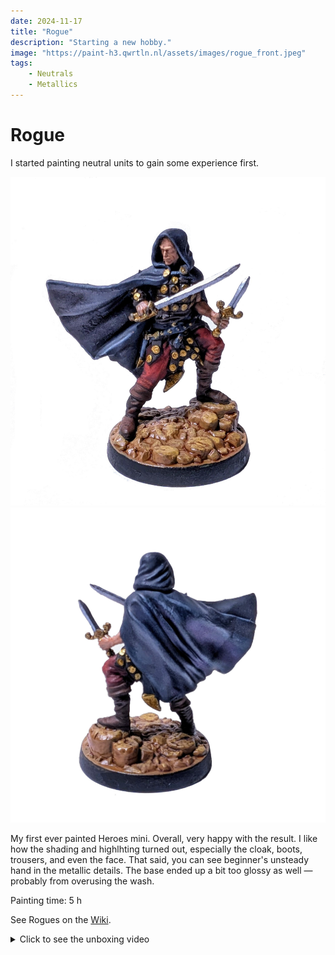 ```yaml
---
date: 2024-11-17
title: "Rogue"
description: "Starting a new hobby."
image: "https://paint-h3.qwrtln.nl/assets/images/rogue_front.jpeg"
tags:
    - Neutrals
    - Metallics
---
```

# Rogue

I started painting neutral units to gain some experience first.

![Rogue front](../assets/images/rogue_front.jpeg)
![Rogue back](../assets/images/rogue_back.jpeg)

My first ever painted Heroes mini.
Overall, very happy with the result.
I like how the shading and highlhting turned out, especially the cloak, boots, trousers, and even the face.
That said, you can see beginner's unsteady hand in the metallic details.
The base ended up a bit too glossy as well — probably from overusing the wash.

Painting time: 5 h

See Rogues on the [Wiki](https://homm3bg.wiki/units/rogues).

<details><summary>Click to see the unboxing video</summary>
  <video width="1280" height="720" controls>
    <source src="assets/videos/rogue.webm" type="video/webm">
  </video>
</details>
